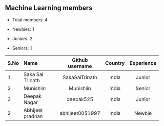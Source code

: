 ## Machine Learning members

-   Total members: 4

-   Newbies: 1
-   Juniors: 2
-   Seniors: 1

| S.No | Name             | Github username | Country | Experience |
| :--- | :--------------- | :-------------: | :-----: | :--------: |
| 1    | Saka Sai Trinath | SakaSaiTrinath  |  India  |   Junior   |
| 2    | Munishlin        |    Munishlin    |  India  |   Senior   |
| 3    | Deepak Nagar     |    deepak525    |  India  |   Junior   |
| 2    | Abhijeet pradhan | abhijeet0051997 |  India  |   Newbie   |
